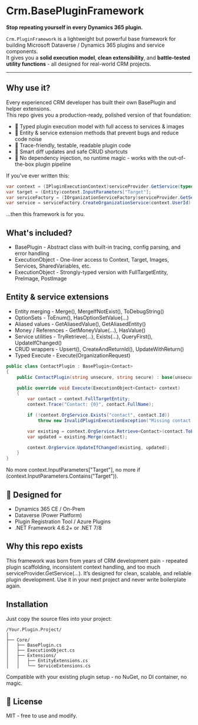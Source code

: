 # Crm.BasePluginFramework

**Stop repeating yourself in every Dynamics 365 plugin.**

`Crm.PluginFramework` is a lightweight but powerful base framework for building Microsoft Dataverse / Dynamics 365 plugins and service components.  
It gives you a **solid execution model**, **clean extensibility**, and **battle-tested utility functions** - all designed for real-world CRM projects.

---

## Why use it?

Every experienced CRM developer has built their own BasePlugin and helper extensions.  
This repo gives you a production-ready, polished version of that foundation:
  - 🧠 Typed plugin execution model with full access to services & images
  - 🧰 Entity & service extension methods that prevent bugs and reduce code noise
  - 💬 Trace-friendly, testable, readable plugin code
  - 🔁 Smart diff updates and safe CRUD shortcuts
  - 🧼 No dependency injection, no runtime magic - works with the out-of-the-box plugin pipeline

If you've ever written this:

```csharp
var context = (IPluginExecutionContext)serviceProvider.GetService(typeof(IPluginExecutionContext));
var target = (Entity)context.InputParameters["Target"];
var serviceFactory = (IOrganizationServiceFactory)serviceProvider.GetService(typeof(IOrganizationServiceFactory));
var service = serviceFactory.CreateOrganizationService(context.UserId);
```
...then this framework is for you.

## What's included?

  - BasePlugin - Abstract class with built-in tracing, config parsing, and error handling
  - ExecutionObject - One-liner access to Context, Target, Images, Services, SharedVariables, etc.
  - ExecutionObject<T> - Strongly-typed version with FullTargetEntity, PreImage, PostImage


## Entity & service extensions

  - Entity merging - Merge(), MergeIfNotExist(), ToDebugString()
  - OptionSets - ToEnum<T>(), HasOptionSetValue(...)
  - Aliased values - GetAliasedValue<T>(), GetAliasedEntity()
  - Money / References - GetMoneyValue(...), HasValue()
  - Service utilities - TryRetrieve(...), Exists(...), QueryFirst<T>(), UpdateIfChanged()
  - CRUD wrappers - Upsert(), CreateAndReturnId(), UpdateWithReturn()
  - Typed Execute - Execute<TResponse>(OrganizationRequest)

```csharp
public class ContactPlugin : BasePlugin<Contact>
{
    public ContactPlugin(string unsecure, string secure) : base(unsecure, secure) {}

    public override void Execute(ExecutionObject<Contact> context)
    {
        var contact = context.FullTargetEntity;
        context.Trace("Contact: {0}", contact.FullName);

        if (!context.OrgService.Exists("contact", contact.Id))
            throw new InvalidPluginExecutionException("Missing contact.");

        var existing = context.OrgService.Retrieve<Contact>(contact.ToEntityReference(), new ColumnSet("firstname"));
        var updated = existing.Merge(contact);

        context.OrgService.UpdateIfChanged(existing, updated);
    }
}
```
No more context.InputParameters["Target"], no more if (context.InputParameters.Contains("Target")).
## 🚀 Designed for
  - Dynamics 365 CE / On-Prem
  - Dataverse (Power Platform)
  - Plugin Registration Tool / Azure Plugins
  - .NET Framework 4.6.2+ or .NET 7/8

## Why this repo exists

This framework was born from years of CRM development pain - repeated plugin scaffolding, inconsistent context handling, and too much serviceProvider.GetService(...).
It’s designed for clean, scalable, and reliable plugin development.
Use it in your next project and never write boilerplate again.

## Installation

Just copy the source files into your project:
```
/Your.Plugin.Project/
│
├── Core/
│   ├── BasePlugin.cs
│   ├── ExecutionObject.cs
│   ├── Extensions/
│   │   ├── EntityExtensions.cs
│   │   └── ServiceExtensions.cs
```
Compatible with your existing plugin setup - no NuGet, no DI container, no magic.

## 📄 License

MIT - free to use and modify.
